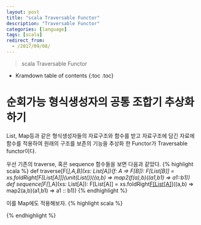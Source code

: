 ```yaml
---
layout: post
title: "scala Traversable Functor"
description: "Traversable Functor"
categories: [language]
tags: [scala]
redirect_from:
  - /2017/09/08/
---
```


> scala Traversable Functor


* Kramdown table of contents
{:toc .toc}

# 순회가능 형식생성자의 공통 조합기 추상화 하기
List, Map등과 같은 형식생성자들의 자료구조와 함수를 받고 자료구조에 담긴 자료에 함수를 적용하여 원래의 구조를 보존의 기능을 추상화 한 Functor가 Traversable functor이다.  

우선 기존의 traverse, 혹은 sequence 함수들을 보면 다음과 같았다.
{% highlight scala %}
def traverse[F[_],A,B](xs: List[A])(f: A => F[B]): F[List[B]] = 
  xs.foldRight[F[List[A]]](unit(List())((a,b) => map2(f(a),b)((a1,b1) => a1::b1))
def sequence[F[_],A](xs: List[A]): F[List[A]] = 
  xs.foldRight[F[List[A]]](unit(List()))((a,b) => map2(a,b)(a1,b1) => a1 :: b1))
{% endhighlight %}

이를 Map에도 적용해보자.
{% highlight scala %}

{% endhighlight %}

[^1]: This is a footnote.

[kramdown]: https://kramdown.gettalong.org/
[Simple Texture]: https://github.com/yizeng/jekyll-theme-simple-texture
